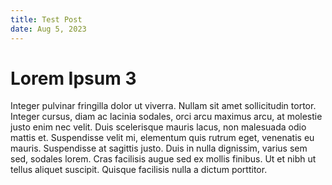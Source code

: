 ```yaml
---
title: Test Post
date: Aug 5, 2023
---
```


# Lorem Ipsum 3

Integer pulvinar fringilla dolor ut viverra. Nullam sit amet sollicitudin tortor. Integer cursus, diam ac lacinia sodales, orci arcu maximus arcu, at molestie justo enim nec velit. Duis scelerisque mauris lacus, non malesuada odio mattis et. Suspendisse velit mi, elementum quis rutrum eget, venenatis eu mauris. Suspendisse at sagittis justo. Duis in nulla dignissim, varius sem sed, sodales lorem. Cras facilisis augue sed ex mollis finibus. Ut et nibh ut tellus aliquet suscipit. Quisque facilisis nulla a dictum porttitor.